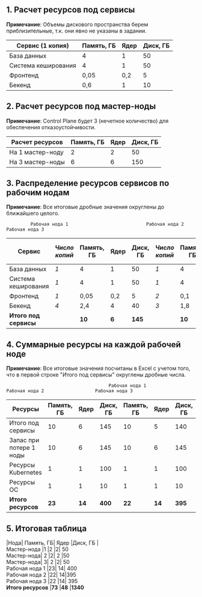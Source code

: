 ## 1. Расчет ресурсов под сервисы													

**Примечание**: Объемы дискового пространства берем приблизительные, т.к. они явно не указаны в задании.

| Сервис (1 копия)	| Память, ГБ |	Ядер	| Диск, ГБ	|		
|--------------------|------------|----------|-------------|
|База данных	|4	|1	|50	|									
|Система кеширования|	4	|1|	50	|									
|Фронтенд	|0,05|	0,2|	5|										
|Бекенд	|0,6|1	|10	|									
													
## 2. Расчет ресурсов под мастер-ноды													
	
**Примечание**: Control Plane будет 3 (нечетное количество) для обеспечения отказоустойчивости.													
													
|Расчет ресурсов|	Память, ГБ|	Ядер	|Диск, ГБ		|		
|---------------|----|-----|-----|
|На 1 мастер-ноду	|2	|2	|50	|									
|На 3 мастер-ноды	|6	|6|	150		|								
													
## 3. Распределение ресурсов сервисов по рабочим нодам	

**Примечание**: Все итоговые дробные значения округлены до ближайшего целого.		

             Рабочая нода 1                             Рабочая нода 2                            Рабочая нода 3                               
| Сервис    |	*Число копий* |	Память, ГБ	|Ядер	|Диск, ГБ	|*Число копий*|	Память, ГБ	|Ядер	|Диск, ГБ	|*Число копий*	|Память, ГБ|	Ядер	|Диск, ГБ	| *Итого копий сервисов*
|-----------|-------------|-------------|-----|---------|-----------|-------------|-----|---------|-------------|----------|--------|---------|---------|
|База данных|	*1*|	4|	1|	50	|*1*|	4	|1	|50|	*1*|	4	|1|	50	|*3*
|Система кеширования|	*1*	|4	|1	|50	|*1*	|4|	1|	50|	*1*	|4	|1|	50|	*3*
|Фронтенд	|*1*|	0,05|	0,2	|5|	*2*|	0,1	|0,4|	10|*2*	|0,1|	0,4	|10	|*5*
|Бекенд	|*4*|	2,4|	4	|40|	*3*	|1,8|	3	|30	|*3*	|1,8|	3|	30|	*10*
|**Итого под сервисы**	|	|**10**|	**6**	|**145**||		**10**	|**5**|	**140**	||	**10**	|**5**|	**140**
													
## 4. Суммарные ресурсы на каждой  рабочей ноде													

**Примечание**: Все итоговые значения посчитаны в Excel с учетом того, что в первой строке "Итого под сервисы" округлены дробные числа.

                                          Рабочая нода 1                Рабочая нода 2                   Рабочая нода 3             			


Ресурсы | Память, ГБ|	Ядер	|Диск, ГБ	|	Память, ГБ|	Ядер	|Диск, ГБ	|	Память, ГБ	|Ядер|	Диск, ГБ	
---------|----------|-------|---------|-----------|-------|---------|-------------|----|-----------
Итого под сервисы |		10|	6	|145|		10|	5	|140|		10|	5	|140	|
Запас при потере 1 ноды	|	10	|6	|145|		10|	6	|145	|	10|	6	|145	|
Ресурсы Kubernetes	|	1|	1|	100	|	1	|1|	100	|	1	|1|	100	|
Ресурсы ОС	|	1	|1	|10|		1|	1|10	|	1|	1|	10	|
**Итого ресурсов**	|	**23**|	**14**	|**400**	|	**22**	|**14**	|**395**	|	**22** |	**14**	|**395**|	
													
													
## 5. Итоговая таблица													
													
|Нода|	Память, ГБ|	Ядер	|Диск, ГБ		|								
Мастер-нода |1	|2	|2|	50										
Мастер-нода| 2	|2|	2	|50										
Мастер-нода| 3|	2	|2|	50										
Рабочая нода 1	|23|	14|	400										
Рабочая нода 2	|22|	14|395										
Рабочая нода 3	|22	|14|	395										
**Итого ресурсов**	|**73**	|**48**	|**1340**										
